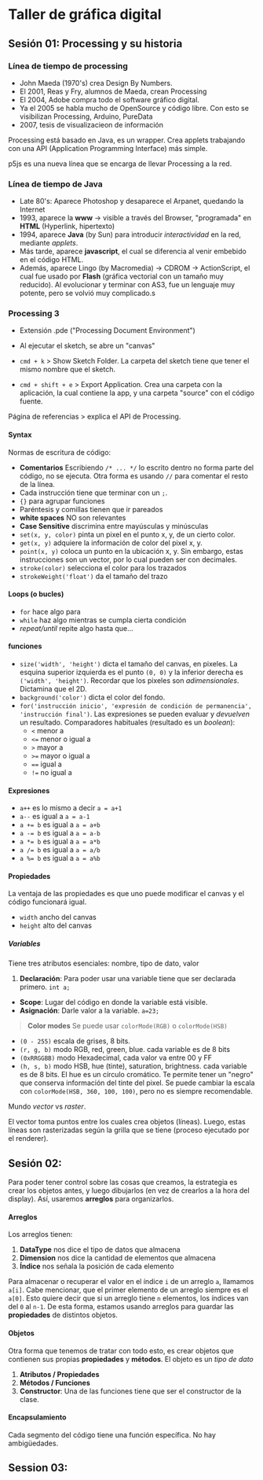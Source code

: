 # Taller de gráfica digital

## Sesión 01: Processing y su historia

### Línea de tiempo de processing
- John Maeda (1970's) crea Design By Numbers.
- El 2001, Reas y Fry, alumnos de Maeda, crean Processing
- El 2004, Adobe compra todo el software gráfico digital.
- Ya el 2005 se habla mucho de OpenSource y código libre. Con esto se visibilizan Processing, Arduino, PureData
- 2007, tesis de visualizacieon de información

Processing está basado en Java, es un wrapper. Crea applets trabajando con una API (Application Programming Interface) más simple.

p5js es una nueva línea que se encarga de llevar Processing a la red.

### Línea de tiempo de Java
- Late 80's: Aparece Photoshop y desaparece el Arpanet, quedando la Internet
- 1993, aparece la **www** -> visible a través del Browser, "programada" en **HTML** (Hyperlink, hipertexto)
- 1994, aparece **Java** (by Sun) para introducir *interactividad* en la red, mediante *applets*.
- Más tarde, aparece **javascript**, el cual se diferencia al venir embebido en el código HTML.
- Además, aparece Lingo (by Macromedia) -> CDROM -> ActionScript, el cual fue usado por **Flash** (gráfica vectorial con un tamaño muy reducido). Al evolucionar y terminar con AS3, fue un lenguaje muy potente, pero se volvió muy complicado.s

### Processing 3
- Extensión .pde ("Processing Document Environment")
- Al ejecutar el sketch, se abre un "canvas"

- `cmd + k` > Show Sketch Folder. La carpeta del sketch tiene que tener el mismo nombre que el sketch.
- `cmd + shift + e` > Export Application. Crea una carpeta con la aplicación, la cual contiene la app, y una carpeta "source" con el código fuente.

Página de referencias > explica el API de Processing.

#### Syntax
Normas de escritura de código:
- **Comentarios** Escribiendo `/* ... */` lo escrito dentro no forma parte del código, no se ejecuta. Otra forma es usando `//` para comentar el resto de la línea.
- Cada instrucción tiene que terminar con un `;`.
- `{}` para agrupar funciones
- Paréntesis y comillas tienen que ir pareados
- **white spaces** NO son relevantes
- **Case Sensitive** discrimina entre mayúsculas y minúsculas
- `set(x, y, color)` pinta un pixel en el punto x, y, de un cierto color.
- `get(x, y)` adquiere la información de color del pixel x, y.
- `point(x, y)` coloca un punto en la ubicación x, y. Sin embargo, estas instrucciones son un vector, por lo cual pueden ser con decimales.
- `stroke(color)` selecciona el color para los trazados
- `strokeWeight('float')` da el tamaño del trazo

#### Loops (o bucles)
- `for` hace algo para
- `while` haz algo mientras se cumpla cierta condición
- *repeat/until* repite algo hasta que...

#### funciones
- `size('width', 'height')` dicta el tamaño del canvas, en pixeles. La esquina superior izquierda es el punto `(0, 0)` y la inferior derecha es `('width', 'height')`. Recordar que los pixeles son *adimensionales*. Dictamina que el 2D.
- `background('color')` dicta el color del fondo.
- `for('instrucción inicio', 'expresión de condición de permanencia', 'instrucción final')`. Las expresiones se pueden evaluar y *devuelven* un resultado. Comparadores habituales (resultado es un *boolean*):
  - `<` menor a
  - `<=` menor o igual a
  - `>` mayor a
  - `>=` mayor o igual a
  - `==` igual a
  - `!=` no igual a

#### Expresiones
- `a++` es lo mismo a decir `a = a+1`
- `a--` es igual a `a = a-1`
- `a += b` es igual a `a = a+b`
- `a -= b` es igual a `a = a-b`
- `a *= b` es igual a `a = a*b`
- `a /= b` es igual a `a = a/b`
- `a %= b` es igual a `a = a%b`

#### Propiedades
La ventaja de las propiedades es que uno puede modificar el canvas y el código funcionará igual.
- `width` ancho del canvas
- `height` alto del canvas

##### Variables
Tiene tres atributos esenciales: nombre, tipo de dato, valor
1. **Declaración**: Para poder usar una variable tiene que ser declarada primero. `int a;`
- **Scope**: Lugar del código en donde la variable está visible.
- **Asignación**: Darle valor a la variable. `a=23;`

> **Color modes**
Se puede usar `colorMode(RGB)` o `colorMode(HSB)`
- `(0 - 255)` escala de grises, 8 bits.
- `(r, g, b)` modo RGB, red, green, blue. cada variable es de 8 bits
- `(0xRRGGBB)` modo Hexadecimal, cada valor va entre 00 y FF
- `(h, s, b)` modo HSB, hue (tinte), saturation, brightness. cada variable es de 8 bits. El hue es un círculo cromático. Te permite tener un "negro" que conserva información del tinte del pixel. Se puede cambiar la escala con `colorMode(HSB, 360, 100, 100)`, pero no es siempre recomendable.

Mundo *vector* vs *raster*.

El vector toma puntos entre los cuales crea objetos (líneas). Luego, estas líneas son rasterizadas según la grilla que se tiene (proceso ejecutado por el renderer).



## Sesión 02:

Para poder tener control sobre las cosas que creamos, la estrategia es crear los objetos antes, y luego dibujarlos (en vez de crearlos a la hora del display). Así, usaremos **arreglos** para organizarlos.

#### Arreglos
Los arreglos tienen:
1. **DataType** nos dice el tipo de datos que almacena
2. **Dimension** nos dice la cantidad de elementos que almacena
3. **Índice** nos señala la posición de cada elemento

Para almacenar o recuperar el valor en el índice `i` de un arreglo `a`, llamamos `a[i]`. Cabe mencionar, que el primer elemento de un arreglo siempre es el `a[0]`. Esto quiere decir que si un arreglo tiene `n` elementos, los índices van del `0` al `n-1`. De esta forma, estamos usando arreglos para guardar las **propiedades** de distintos objetos.

#### Objetos
Otra forma que tenemos de tratar con todo esto, es crear objetos que contienen sus propias **propiedades** y **métodos**. El objeto es un *tipo de dato*
1. **Atributos / Propiedades**
2. **Métodos / Funciones**
  1. **Constructor**: Una de las funciones tiene que ser el constructor de la clase.


#### Encapsulamiento
Cada segmento del código tiene una función específica. No hay ambigüedades.


## Session 03:

